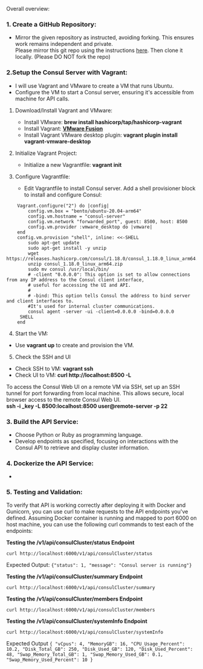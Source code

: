 
Overall overview: 

### 1. Create a GitHub Repository:
* Mirror the given repository as instructed, avoiding forking. This ensures  work remains independent and private.
<br> Please mirror this git repo using the instructions [here](https://help.github.com/articles/duplicating-a-repository). Then clone it locally. (Please DO NOT fork the repo)

### 2.Setup the Consul Server with Vagrant:

* I will use Vagrant and VMware to create a VM that runs Ubuntu.
* Configure the VM to start a Consul server, ensuring it's accessible from  machine for API calls.

1. Download/Install Vagrant and VMware:

    * Install VMware: **brew install hashicorp/tap/hashicorp-vagrant**
    * Install Vagrant: **[VMware Fusion](https://www.vmware.com/go/getfusion)**
    * Install Vagrant VMware desktop plugin: **vagrant plugin install vagrant-vmware-desktop**

2. Initialize Vagrant Project:

    * Initialize a new Vagrantfile: **vagrant init**
    
3. Configure Vagrantfile:

    * Edit  Vagrantfile to install Consul server. 
    Add a shell provisioner block to install and configure Consul:
```
    Vagrant.configure("2") do |config|
        config.vm.box = "bento/ubuntu-20.04-arm64"
        config.vm.hostname = "consul-server"
        config.vm.network "forwarded_port", guest: 8500, host: 8500
        config.vm.provider :vmware_desktop do |vmware|
    end
    config.vm.provision "shell", inline: <<-SHELL
        sudo apt-get update
        sudo apt-get install -y unzip
        wget https://releases.hashicorp.com/consul/1.18.0/consul_1.18.0_linux_arm64.zip
        unzip consul_1.18.0_linux_arm64.zip
        sudo mv consul /usr/local/bin/
        # -client "0.0.0.0": This option is set to allow connections from any IP address to the Consul client interface, 
        # useful for accessing the UI and API.
        #
        # -bind: This option tells Consul the address to bind server and client interfaces to. 
        #It's used for internal cluster communications.
        consul agent -server -ui -client=0.0.0.0 -bind=0.0.0.0
     SHELL
    end

```
4. Start the VM:

* Use **vagrant up** to create and provision the VM.

5. Check the SSH and UI
* Check SSH to VM: **vagrant ssh**
* Check UI to VM: **curl http://localhost:8500 -L** 

To access the Consul Web UI on a remote VM via SSH, set up an SSH tunnel for port forwarding from local machine. This allows secure, local browser access to the remote Consul Web UI.
<br>**ssh -i _key -L 8500:localhost:8500 user@remote-server -p 22**

### 3. Build the API Service:

* Choose Python or Ruby as  programming language.
* Develop endpoints as specified, focusing on interactions with the Consul API to retrieve and display cluster information.

### 4. Dockerize the API Service:

* 


### 5. Testing and Validation:

To verify that  API is working correctly after deploying it with Docker and Gunicorn, you can use curl to make requests to the API endpoints you've defined. Assuming  Docker container is running and mapped to port 6000 on  host machine, you can use the following curl commands to test each of the endpoints:

**Testing the /v1/api/consulCluster/status Endpoint**

```
curl http://localhost:6000/v1/api/consulCluster/status
```
Expected Output:
    ```
    {"status": 1, "message": "Consul server is running"}
    ```

**Testing the /v1/api/consulCluster/summary Endpoint**
```
curl http://localhost:6000/v1/api/consulCluster/summary
```

**Testing the /v1/api/consulCluster/members Endpoint**
```
curl http://localhost:6000/v1/api/consulCluster/members
```

**Testing the /v1/api/consulCluster/systemInfo Endpoint**
```
curl http://localhost:6000/v1/api/consulCluster/systemInfo
```
Expected Output
    ```
    {
    "vCpus": 4,
    "MemoryGB": 16,
    "CPU_Usage_Percent": 10.2,
    "Disk_Total_GB": 250,
    "Disk_Used_GB": 120,
    "Disk_Used_Percent": 48,
    "Swap_Memory_Total_GB": 1,
    "Swap_Memory_Used_GB": 0.1,
    "Swap_Memory_Used_Percent": 10
    }
    ```
